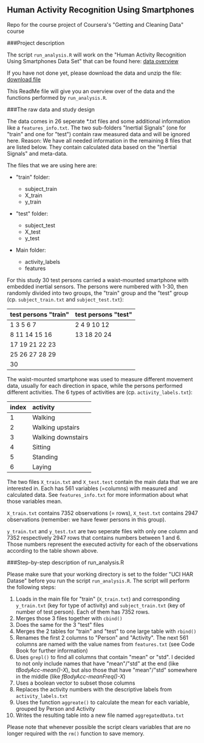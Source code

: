 ## Human Activity Recognition Using Smartphones
Repo for the course project of Coursera's "Getting and Cleaning Data" course

###Project description

The script `run_analysis.R` will work on the "Human Activity Recognition Using Smartphones Data Set" that can be found here:
[data overview](http://archive.ics.uci.edu/ml/datasets/Human+Activity+Recognition+Using+Smartphones#)

If you have not done yet, please download the data and unzip the file:
[download file](https://d396qusza40orc.cloudfront.net/getdata%2Fprojectfiles%2FUCI%20HAR%20Dataset.zip)

This ReadMe file will give you an overview over of the data and the functions performed by `run_analysis.R`.

###The raw data and study design

The data comes in 26 seperate *.txt files and some additional information like a `features_info.txt`. The two sub-folders "Inertial Signals" (one for "train" and one for "test") contain raw measured data and will be ignored here. Reason: We have all needed information in the remaining 8 files that are listed below. They contain calculated data based on the "Inertial Signals" and meta-data.

The files that we are using here are:

* "train" folder:
  * subject_train
  * X_train
  * y_train


* "test" folder: 
  * subject_test
  * X_test
  * y_test


* Main folder:
  * activity_labels
  * features

For this study 30 test persons carried a waist-mounted smartphone with embedded inertial sensors. The persons were numbered with 1-30, then randomly divided into two groups, the "train" group and the "test" group (cp. `subject_train.txt` and `subject_test.txt`):

|  test persons "train" |  test persons "test" |
| :-------------------- |:---------------------|
| 1   3   5   6   7     | 2   4   9  10  12    |
| 8   11  14  15  16    | 13  18  20  24       |   
| 17  19  21  22  23    |                      |   
| 25  26  27  28  29    |                      |   
| 30                    |                      |  


The waist-mounted smartphone was used to measure different movement data, usually for each direction in space, while the persons performed different activities. The 6 types of activities are (cp. `activity_labels.txt`):

|  index |  activity           |
| :----- |:--------------------|
| 1      | Walking             |
| 2      | Walking upstairs    |   
| 3      | Walking downstairs  |   
| 4      | Sitting             |   
| 5      | Standing            |  
| 6      | Laying              |

The two files `X_train.txt` and `X_test.test` contain the main data that we are interested in. Each has 561 variables (=columns) with measured and calculated data. See `features_info.txt` for more information about what those variables mean.

`X_train.txt` contains 7352 observations (= rows), `X_test.txt` contains 2947 observations (remember: we have fewer persons in this group).

`y_train.txt` and `y_test.txt` are two seperate files with only one column and 7352 respectively 2947 rows that contains numbers between 1 and 6. Those numbers represent the executed activity for each of the observations according to the table shown above. 

###Step-by-step description of run_analysis.R

Please make sure that your working directory is set to the folder "UCI HAR Datase" before you run the script `run_analysis.R`.
The script will perform the following steps:


1. Loads in the main file for "train" (`X_train.txt`) and corresponding `y_train.txt` (key for type of activity) and `subject_train.txt` (key of number of test person). Each of them has 7352 rows.
2. Merges those 3 files together with `cbind()`
3. Does the same for the 3 "test" files
4. Merges the 2 tables for "train" and "test" to one large table with `rbind()`
5. Renames the first 2 columns to "Person" and "Activity". The next 561 columns are named with the value names from `features.txt` (see Code Book for further information)
6. Uses `grepl()` to find all columns that contain "mean" or "std". I decided to not only include names that have "mean"/"std" at the end (like _tBodyAcc-mean()-X_), but also those that have "mean"/"std" somewhere in the middle (like _fBodyAcc-meanFreq()-X_)
7. Uses a boolean vector to subset those columns
8. Replaces the activity numbers with the descriptive labels from `activity_labels.txt`
9. Uses the function `aggreate()` to calculate the mean for each variable, grouped by Person and Activity
10. Writes the resulting table into a new file named `aggregatedData.txt`


Please note that whenever possible the script clears variables that are no longer required with the `rm()` function to save memory.
